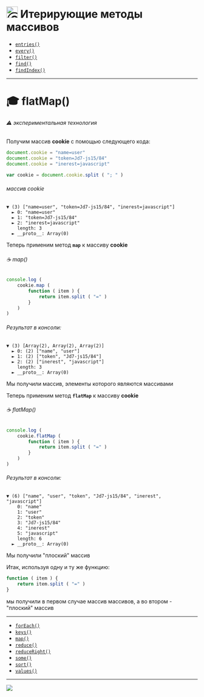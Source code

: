 # <img src="https://avatars2.githubusercontent.com/u/19735284?s=40&v=4" width="30" title="Ⓒ Irina Fylyppova ( garevna ) 2019"/> Итерирующие методы массивов

* [`entries()`](md/Array.prototype.entries.md)
* [`every()`](md/Array.prototype.every.md)
* [`filter()`](md/Array.prototype.filter.md)
* [`find()`](md/Array.prototype.find.md)
* [`findIndex()`](md/Array.prototype.findIndex.md)

___________________________________________________________________

# :mortar_board: flatMap()
###### :warning: экспериментальная технология
Получим массив **cookie** с помощью следующего кода:
```javascript
document.cookie = "name=user"
document.cookie = "token=Jd7-js15/84"
document.cookie = "inerest=javascript"

var cookie = document.cookie.split ( "; " )
```
###### массив cookie

```console
▼ (3) ["name=user", "token=Jd7-js15/84", "inerest=javascript"]
  ► 0: "name=user"
  ► 1: "token=Jd7-js15/84"
  ► 2: "inerest=javascript"
    length: 3
  ► __proto__: Array(0)
```

Теперь применим метод **`map`** к массиву **cookie**

###### :coffee: map()

```javascript
console.log (
    cookie.map (
        function ( item ) {
            return item.split ( "=" )
        }
    )
)
```

###### Результат в консоли:

```console
▼ (3) [Array(2), Array(2), Array(2)]
  ► 0: (2) ["name", "user"]
  ► 1: (2) ["token", "Jd7-js15/84"]
  ► 2: (2) ["inerest", "javascript"]
    length: 3
  ► __proto__: Array(0)
```

Мы получили массив, элементы которого являются массивами

Теперь применим метод **`flatMap`** к массиву **cookie**

###### :coffee: flatMap()

```javascript
console.log (
    cookie.flatMap (
        function ( item ) {
            return item.split ( "=" )
        }
    )
)
```

###### Результат в консоли:

```console
▼ (6) ["name", "user", "token", "Jd7-js15/84", "inerest", "javascript"]
    0: "name"
    1: "user"
    2: "token"
    3: "Jd7-js15/84"
    4: "inerest"
    5: "javascript"
    length: 6
  ► __proto__: Array(0)
```
Мы получили "плоский" массив

Итак, используя одну и ту же функцию:

```javascript
function ( item ) {
    return item.split ( "=" )
}
```

мы получили в первом случае массив массивов, а во втором - "плоский" массив

___________________________________________________________________

* [`forEach()`](md/Array.prototype.forEach.md)
* [`keys()`](md/Array.prototype.keys.md)
* [`map()`](md/Array.prototype.map.md)
* [`reduce()`](md/Array.prototype.reduce.md)
* [`reduceRight()`](md/Array.prototype.reduceRight.md)
* [`some()`](md/Array.prototype.some.md)
* [`sort()`](md/Array.prototype.sort.md)
* [`values()`](md/Array.prototype.values.md)

_________________________________________________________________________

![](https://github.com/garevna/js-course/raw/master/images/a-level-ico.png?raw=true)

